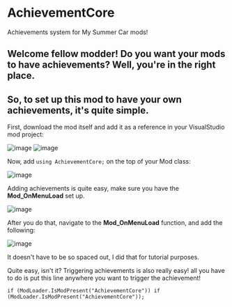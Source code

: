 # AchievementCore
Achievements system for My Summer Car mods!

## Welcome fellow modder! Do you want your mods to have achievements? Well, you're in the right place.
## So, to set up this mod to have your own achievements, it's quite simple.
First, download the mod itself and add it as a reference in your VisualStudio mod project:

![image](https://github.com/Komornikk/AchievementCore/assets/96838205/89446a63-8547-44b4-9d70-bdd392971964)
![image](https://github.com/Komornikk/AchievementCore/assets/96838205/203b60db-e9c0-46cf-a6ac-0ef5bc504159)

Now, add `using AchievementCore;` on the top of your Mod class:

![image](https://github.com/Komornikk/AchievementCore/assets/96838205/bef09c1b-3707-4243-b20c-5421be2c2ae3)

Adding achievements is quite easy, make sure you have the **Mod_OnMenuLoad** set up.

![image](https://github.com/Komornikk/AchievementCore/assets/96838205/a5afeb3e-b6b6-470a-8448-cd267f2eb4ab)

After you do that, navigate to the **Mod_OnMenuLoad** function, and add the following:

![image](https://github.com/Komornikk/AchievementCore/assets/96838205/5e96edcc-fcda-4b3b-be52-f258275b9487)

It doesn't have to be so spaced out, I did that for tutorial purposes.

Quite easy, isn't it? Triggering achievements is also really easy! all you have to do is put this line anywhere you want to trigger the achievement!

`if (ModLoader.IsModPresent("AchievementCore")) if (ModLoader.IsModPresent("AchievementCore"));`
